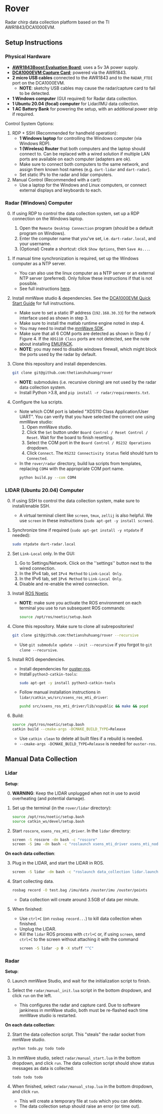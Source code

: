 # Rover
Radar chirp data collection platform based on the TI AWR1843/DCA1000EVM.


## Setup Instructions

### Physical Hardware

- **[AWR1843Boost Evaluation Board](https://www.ti.com/tool/AWR1843BOOST)**; uses a 5v 3A power supply.
- **[DCA1000EVM Capture Card](https://www.ti.com/tool/DCA1000EVM)**; powered via the AWR1843.
- **2 micro USB cables** connected to the AWR1843 and to the `RADAR_FTDI` port on the DCA1000EVM.
    - **NOTE**: sketchy USB cables may cause the radar/capture card to fail to be detected.
- **1 Windows computer** (GUI required) for Radar data collection.
- **1 Ubuntu 20.04 (focal) computer** for Lidar/IMU data collection.
- **1 AC Battery Bank** for powering the setup, with an additional power strip if required.

Control System Options:
1. RDP + SSH (Recommended for handheld operation):
    - **1 Windows laptop** for controlling the Windows computer (via Windows RDP).
    - **1 (Wireless) Router** that both computers and the laptop should connect to. Can be replaced with a wired solution if multiple LAN ports are available on each computer (adapters are ok).
    - Make sure to connect both computers to the same network, and assign them known host names (e.g. `dart-lidar` and `dart-radar`).
    - Set static IPs to the radar and lidar computers.
2. Manual Control (Recommended with a cart):
    -  Use a laptop for the Windows and Linux computers, or connect external displays and keyboards to each.

### Radar (Windows) Computer

0. If using RDP to control the data collection system, set up a RDP connection on the Windows laptop.
    1. Open the `Remote Desktop Connection` program (should be a default program on Windows).
    2. Enter the computer name that you've set, i.e. `dart-radar.local`, and your username.
    3. (Optional) Create a shortcut: click `Show Options`, then `Save As...`.

1. If manual time synchronization is required, set up the Windows computer as a NTP server.
    - You can also use the linux computer as a NTP server or an external NTP server (preferred). Only follow these instructions if that is not possible.
    - See full instructions [here](https://techlibrary.hpe.com/docs/otlink-wo/How-to-Configure-a-Local-NTP-Server.html).

2. Install mmWave studio & dependencies. See the [DCA1000EVM Quick Start Guide](https://www.ti.com/tool/DCA1000EVM) for full instructions.
    - Make sure to set a static IP address (`192.168.30.33`) for the network interface used as shown in step 3.
    - Make sure to install the matlab runtime engine noted in step 4.
    - You may need to install the [mmWave SDK](https://www.ti.com/tool/MMWAVE-SDK).
    - Make sure that all 6 COM ports are detected as shown in Step 6 / Figure 4. If the `XDS110 Class` ports are not detected, see the note about installing [EMUPACK](http://processors.wiki.ti.com/index.php/XDS_Emulation_Software_Package).
    - **NOTE**: you may need to disable windows firewall, which might block the ports used by the radar by default.

3. Clone this repository and install dependencies.
    ```sh
    git clone git@github.com:thetianshuhuang/rover
    ```
    - **NOTE**: submodules (i.e. recursive cloning) are not used by the radar data collection system.
    - Install Python >3.8, and `pip install -r radar/requirements.txt`.

4. Configure the lua scripts.
    - Note which COM port is labeled "XDS110 Class Application/User UART". You can verify that you have selected the correct one using mmWave studio:
        1. Open mmWave studio.
        2. Click the `Set` button under `Board Control / Reset Control / Reset`. Wait for the board to finish resetting.
        3. Select the COM port in the `Board Control / RS232 Operations` dropdown.
        4. Click `Connect`. The `RS232 Connectivity Status` field should turn to `Connected`.
    - In the `rover/radar` directory, build lua scripts from templates, replacing `COM4` with the appropriate COM port name.
        ```sh
        python build.py --com COM4
        ```

### LIDAR (Ubuntu 20.04) Computer

0. If using SSH to control the data collection system, make sure to install/enable SSH.
    - A virtual terminal client like `screen`, `tmux`, `zellij` is also helpful. We use `screen` in these instructions (`sudo apt-get -y install screen`).

1. Synchronize time if required (`sudo apt-get install -y ntpdate` if needed):
    ```sh
    sudo ntpdate dart-radar.local
    ```

2. Set `Link-Local` only. In the GUI:
    1. Go to Settings/Network. Click on the ''settings'' button next to the wired connection.
    2. In the IPv4 tab, set `IPv4 Method` to `Link-Local Only`.
    3. In the IPv6 tab, set `IPv6 Method` to `Link-Local Only`.
    4. Disable and re-enable the wired connection.

3. Install [ROS Noetic](http://wiki.ros.org/noetic/Installation/Ubuntu)
    - **NOTE**: make sure you activate the ROS environment on each terminal you use to run subsequent ROS commands:
        ```sh
        source /opt/ros/noetic/setup.bash
        ```

4. Clone this repository. Make sure to clone all subrepositories!
    ```sh
    git clone git@github.com:thetianshuhuang/rover --recursive
    ```
    -  Use `git submodule update --init --recursive` if you forgot to `git clone --recursive`.

5. Install ROS dependencies.
    - Install dependencies for [ouster-ros](https://github.com/ouster-lidar/ouster-ros).
    - Install `python3-catkin-tools`:
        ```sh
        sudo apt-get -y install python3-catkin-tools
        ```
    - Follow manual installation instructions in `lidar/catkin_ws/src/xsens_ros_mti_driver`:
        ```sh
        pushd src/xsens_ros_mti_driver/lib/xspublic && make && popd
        ```
6. Build:
    ```sh
    source /opt/ros/noetic/setup.bash
    catkin build --cmake-args -DCMAKE_BUILD_TYPE=Release
    ```
    - Use `catkin clean` to delete all built files if a rebuild is needed.
    - `--cmake-args -DCMAKE_BUILD_TYPE=Release` is needed for `ouster-ros`.


## Manual Data Collection

### Lidar

**Setup**:

0. **WARNING**: Keep the LIDAR unplugged when not in use to avoid overheating (and potential damage).

1. Set up the terminal (in the `rover/lidar` directory):
    ```sh
    source /opt/ros/noetic/setup.bash
    source catkin_ws/devel/setup.bash
    ```

2. Start `roscore`, `xsens_ros_mti_driver`. In the `lidar` directory:
    ```sh
    screen -S roscore -dm bash -c "roscore"
    screen -S imu -dm bash -c "roslaunch xsens_mti_driver xsens_mti_node.launch"
    ```

**On each data collection**:

3. Plug in the LIDAR, and start the LIDAR in ROS.
    ```sh
    screen -S lidar -dm bash -c "roslaunch data_collection lidar.launch"
    ```

4. Start collecting data.
    ```sh
    rosbag record -O test.bag /imu/data /ouster/imu /ouster/points
    ```
    - Data collection will create around 3.5GB of data per minute.

5. When finished:
    - Use `ctrl+C` (on `rosbag record...`) to kill data collection when finished.
    - Unplug the LIDAR.
    - Kill the `lidar` ROS process with `ctrl+C` or, if using `screen`, send `ctrl+C` to the screen without attaching it with the command
        ```sh
        screen -S lidar -p 0 -X stuff "^C"
        ```

### Radar

**Setup**:

0. Launch mmWave Studio, and wait for the initialization script to finish.

1. Select the `radar/manual_init.lua` script in the bottom dropdown, and click `run` on the left.
    - This configures the radar and capture card. Due to software jankiness in mmWave studio, both must be re-flashed each time mmWave studio is restarted.

**On each data collection**:

2. Start the data collection script. This "steals" the radar socket from mmWave studio.
    ```sh
    python todo.py todo todo
    ```

3. In mmWave studio, select `radar/manual_start.lua` in the bottom dropdown, and click `run`. The data collection script should show status messages as data is collected:
    ```
    todo todo todo
    ```

4. When finished, select `radar/manual_stop.lua` in the bottom dropdown, and click `run`.
    - This will create a temporary file at `todo` which you can delete.
    - The data collection setup should raise an error (or time out).
